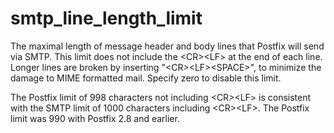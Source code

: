 # smtp_line_length_limit 


The maximal length of message header and body lines that Postfix
will send via SMTP. This limit does not include the &lt;CR&gt;&lt;LF&gt;
at the end of each line.  Longer lines are broken by inserting
"&lt;CR&gt;&lt;LF&gt;&lt;SPACE&gt;", to minimize the damage to MIME
formatted mail. Specify zero to disable this limit.



The Postfix limit of 998 characters not including &lt;CR&gt;&lt;LF&gt;
is consistent with the SMTP limit of 1000 characters including
&lt;CR&gt;&lt;LF&gt;.  The Postfix limit was 990 with Postfix 2.8
and earlier.



